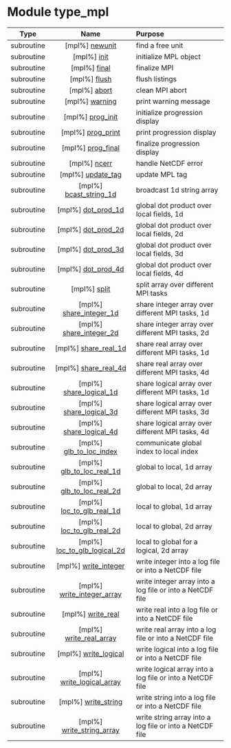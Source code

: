 # Module type_mpl

| Type | Name | Purpose |
| :--: | :--: | :---------- |
| subroutine | [mpl%] [newunit](https://github.com/benjaminmenetrier/bump-standalone/tree/master/src/type_mpl.F90#L114) | find a free unit |
| subroutine | [mpl%] [init](https://github.com/benjaminmenetrier/bump-standalone/tree/master/src/type_mpl.F90#L145) | initialize MPL object |
| subroutine | [mpl%] [final](https://github.com/benjaminmenetrier/bump-standalone/tree/master/src/type_mpl.F90#L200) | finalize MPI |
| subroutine | [mpl%] [flush](https://github.com/benjaminmenetrier/bump-standalone/tree/master/src/type_mpl.F90#L219) | flush listings |
| subroutine | [mpl%] [abort](https://github.com/benjaminmenetrier/bump-standalone/tree/master/src/type_mpl.F90#L334) | clean MPI abort |
| subroutine | [mpl%] [warning](https://github.com/benjaminmenetrier/bump-standalone/tree/master/src/type_mpl.F90#L363) | print warning message |
| subroutine | [mpl%] [prog_init](https://github.com/benjaminmenetrier/bump-standalone/tree/master/src/type_mpl.F90#L382) | initialize progression display |
| subroutine | [mpl%] [prog_print](https://github.com/benjaminmenetrier/bump-standalone/tree/master/src/type_mpl.F90#L408) | print progression display |
| subroutine | [mpl%] [prog_final](https://github.com/benjaminmenetrier/bump-standalone/tree/master/src/type_mpl.F90#L445) | finalize progression display |
| subroutine | [mpl%] [ncerr](https://github.com/benjaminmenetrier/bump-standalone/tree/master/src/type_mpl.F90#L473) | handle NetCDF error |
| subroutine | [mpl%] [update_tag](https://github.com/benjaminmenetrier/bump-standalone/tree/master/src/type_mpl.F90#L491) | update MPL tag |
| subroutine | [mpl%] [bcast_string_1d](https://github.com/benjaminmenetrier/bump-standalone/tree/master/src/type_mpl.F90#L512) | broadcast 1d string array |
| subroutine | [mpl%] [dot_prod_1d](https://github.com/benjaminmenetrier/bump-standalone/tree/master/src/type_mpl.F90#L535) | global dot product over local fields, 1d |
| subroutine | [mpl%] [dot_prod_2d](https://github.com/benjaminmenetrier/bump-standalone/tree/master/src/type_mpl.F90#L566) | global dot product over local fields, 2d |
| subroutine | [mpl%] [dot_prod_3d](https://github.com/benjaminmenetrier/bump-standalone/tree/master/src/type_mpl.F90#L597) | global dot product over local fields, 3d |
| subroutine | [mpl%] [dot_prod_4d](https://github.com/benjaminmenetrier/bump-standalone/tree/master/src/type_mpl.F90#L628) | global dot product over local fields, 4d |
| subroutine | [mpl%] [split](https://github.com/benjaminmenetrier/bump-standalone/tree/master/src/type_mpl.F90#L659) | split array over different MPI tasks |
| subroutine | [mpl%] [share_integer_1d](https://github.com/benjaminmenetrier/bump-standalone/tree/master/src/type_mpl.F90#L691) | share integer array over different MPI tasks, 1d |
| subroutine | [mpl%] [share_integer_2d](https://github.com/benjaminmenetrier/bump-standalone/tree/master/src/type_mpl.F90#L728) | share integer array over different MPI tasks, 2d |
| subroutine | [mpl%] [share_real_1d](https://github.com/benjaminmenetrier/bump-standalone/tree/master/src/type_mpl.F90#L786) | share real array over different MPI tasks, 1d |
| subroutine | [mpl%] [share_real_4d](https://github.com/benjaminmenetrier/bump-standalone/tree/master/src/type_mpl.F90#L823) | share real array over different MPI tasks, 4d |
| subroutine | [mpl%] [share_logical_1d](https://github.com/benjaminmenetrier/bump-standalone/tree/master/src/type_mpl.F90#L891) | share logical array over different MPI tasks, 1d |
| subroutine | [mpl%] [share_logical_3d](https://github.com/benjaminmenetrier/bump-standalone/tree/master/src/type_mpl.F90#L948) | share logical array over different MPI tasks, 3d |
| subroutine | [mpl%] [share_logical_4d](https://github.com/benjaminmenetrier/bump-standalone/tree/master/src/type_mpl.F90#L1022) | share logical array over different MPI tasks, 4d |
| subroutine | [mpl%] [glb_to_loc_index](https://github.com/benjaminmenetrier/bump-standalone/tree/master/src/type_mpl.F90#L1101) | communicate global index to local index |
| subroutine | [mpl%] [glb_to_loc_real_1d](https://github.com/benjaminmenetrier/bump-standalone/tree/master/src/type_mpl.F90#L1164) | global to local, 1d array |
| subroutine | [mpl%] [glb_to_loc_real_2d](https://github.com/benjaminmenetrier/bump-standalone/tree/master/src/type_mpl.F90#L1226) | global to local, 2d array |
| subroutine | [mpl%] [loc_to_glb_real_1d](https://github.com/benjaminmenetrier/bump-standalone/tree/master/src/type_mpl.F90#L1305) | local to global, 1d array |
| subroutine | [mpl%] [loc_to_glb_real_2d](https://github.com/benjaminmenetrier/bump-standalone/tree/master/src/type_mpl.F90#L1371) | local to global, 2d array |
| subroutine | [mpl%] [loc_to_glb_logical_2d](https://github.com/benjaminmenetrier/bump-standalone/tree/master/src/type_mpl.F90#L1454) | local to global for a logical, 2d array |
| subroutine | [mpl%] [write_integer](https://github.com/benjaminmenetrier/bump-standalone/tree/master/src/type_mpl.F90#L1537) | write integer into a log file or into a NetCDF file |
| subroutine | [mpl%] [write_integer_array](https://github.com/benjaminmenetrier/bump-standalone/tree/master/src/type_mpl.F90#L1575) | write integer array into a log file or into a NetCDF file |
| subroutine | [mpl%] [write_real](https://github.com/benjaminmenetrier/bump-standalone/tree/master/src/type_mpl.F90#L1627) | write real into a log file or into a NetCDF file |
| subroutine | [mpl%] [write_real_array](https://github.com/benjaminmenetrier/bump-standalone/tree/master/src/type_mpl.F90#L1660) | write real array into a log file or into a NetCDF file |
| subroutine | [mpl%] [write_logical](https://github.com/benjaminmenetrier/bump-standalone/tree/master/src/type_mpl.F90#L1708) | write logical into a log file or into a NetCDF file |
| subroutine | [mpl%] [write_logical_array](https://github.com/benjaminmenetrier/bump-standalone/tree/master/src/type_mpl.F90#L1742) | write logical array into a log file or into a NetCDF file |
| subroutine | [mpl%] [write_string](https://github.com/benjaminmenetrier/bump-standalone/tree/master/src/type_mpl.F90#L1796) | write string into a log file or into a NetCDF file |
| subroutine | [mpl%] [write_string_array](https://github.com/benjaminmenetrier/bump-standalone/tree/master/src/type_mpl.F90#L1831) | write string array into a log file or into a NetCDF file |

